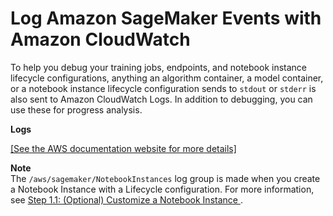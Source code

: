 # Log Amazon SageMaker Events with Amazon CloudWatch<a name="logging-cloudwatch"></a>

To help you debug your training jobs, endpoints, and notebook instance lifecycle configurations, anything an algorithm container, a model container, or a notebook instance lifecycle configuration sends to `stdout` or `stderr` is also sent to Amazon CloudWatch Logs\. In addition to debugging, you can use these for progress analysis\.

**Logs**

[\[See the AWS documentation website for more details\]](http://docs.aws.amazon.com/sagemaker/latest/dg/logging-cloudwatch.html)

**Note**  
The `/aws/sagemaker/NotebookInstances` log group is made when you create a Notebook Instance with a Lifecycle configuration\. For more information, see [Step 1\.1: \(Optional\) Customize a Notebook Instance ](notebook-lifecycle-config.md)\.